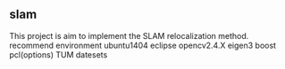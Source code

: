 ## slam
This project is aim to implement the SLAM relocalization method.
recommend environment
ubuntu1404
eclipse
opencv2.4.X
eigen3
boost
pcl(options)
TUM datesets
